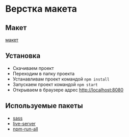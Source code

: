 # Верстка макета

## Макет

 [макет](https://www.figma.com/file/fG61Ja1ye0jtkKbuvt9OR0/%D0%9A%D0%BE%D0%BB%D0%BB%D0%B5%D0%BA%D1%86%D0%B8%D1%8F-%D0%BF%D1%80%D0%B8%D1%80%D0%BE%D0%B4%D0%BD%D1%8B%D1%85-%D0%B0%D1%80%D1%82%D0%B5%D1%84%D0%B0%D0%BA%D1%82%D0%BE%D0%B2?type=design&node-id=0-1&mode=design)

## Установка

  - Скачиваем проект
  - Переходим в папку проекта
  - Устанавливам проект командой `npm install`
  - Запускаем проект командой `npm start`
  - Открываем в браузере адрес [http://localhost:8080](http://localhost:8080)

## Используемые пакеты
  - [sass](https://www.npmjs.com/package/sass)
  - [live-server](https://www.npmjs.com/package/live-server)
  - [npm-run-all](https://www.npmjs.com/package/npm-run-all)